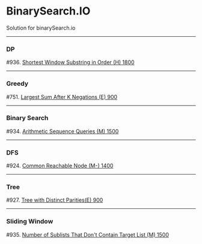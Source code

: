 # BinarySearch.IO
Solution for binarySearch.io


---
### DP
#936. [Shortest Window Substring in Order (H) 1800](./code/936.txt) <br />

---
### Greedy
#751. [Largest Sum After K Negations (E) 900](./code/751.txt) <br />

---
### Binary Search
#934. [Arithmetic Sequence Queries (M) 1500](./code/934.txt) <br />

---
### DFS
#924. [Common Reachable Node (M-) 1400](./code/924.txt) <br />

---
### Tree
#927. [Tree with Distinct Parities(E) 900](./code/927.txt) <br />

---
### Sliding Window
#935. [Number of Sublists That Don't Contain Target List (M) 1500](./code/935.txt) <br />

